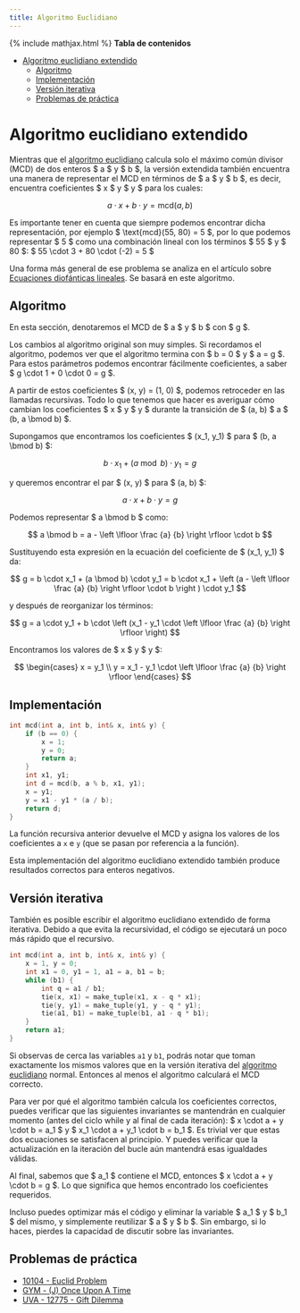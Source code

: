 ```yaml
---
title: Algoritmo Euclidiano
---
```


{% include mathjax.html %}
**Tabla de contenidos**

- [Algoritmo euclidiano extendido](#algoritmo-euclidiano-extendido)
  - [Algoritmo](#algoritmo)
  - [Implementación](#implementación)
  - [Versión iterativa](#versión-iterativa)
  - [Problemas de práctica](#problemas-de-práctica)

# Algoritmo euclidiano extendido

Mientras que el [algoritmo euclidiano](algebra/fundamentos/algoritmo-euclidiano.html) calcula solo el máximo común divisor (MCD) de dos enteros $ a $ y $ b $, la versión extendida también encuentra una manera de representar el MCD en términos de $ a $ y $ b $, es decir, encuentra coeficientes $ x $ y $ y $ para los cuales:

$$ a \cdot x + b \cdot y = \text{mcd}(a, b) $$

Es importante tener en cuenta que siempre podemos encontrar dicha representación, por ejemplo
$ \text{mcd}(55, 80) = 5 $, por lo que podemos representar $ 5 $ como una combinación lineal con los términos $ 55 $ y $ 80 $: $ 55 \cdot 3 + 80 \cdot (-2) = 5 $

Una forma más general de ese problema se analiza en el artículo sobre [Ecuaciones diofánticas lineales](algebra/fundamentos/ecuaciones-diofanticas-lineales.html).
Se basará en este algoritmo.

## Algoritmo

En esta sección, denotaremos el MCD de $ a $ y $ b $ con $ g $.

Los cambios al algoritmo original son muy simples.
Si recordamos el algoritmo, podemos ver que el algoritmo termina con $ b = 0 $ y $ a = g $.
Para estos parámetros podemos encontrar fácilmente coeficientes, a saber $ g \cdot 1 + 0 \cdot 0 = g $.

A partir de estos coeficientes $ (x, y) = (1, 0) $, podemos retroceder en las llamadas recursivas.
Todo lo que tenemos que hacer es averiguar cómo cambian los coeficientes $ x $ y $ y $ durante la transición de $ (a, b) $ a $ (b, a \bmod b) $.

Supongamos que encontramos los coeficientes $ (x_1, y_1) $ para $ (b, a \bmod b) $:

$$ b \cdot x_1 + (a \bmod b) \cdot y_1 = g $$

y queremos encontrar el par $ (x, y) $ para $ (a, b) $:

$$ a \cdot x + b \cdot y = g $$

Podemos representar $ a \bmod b $ como:

$$ a \bmod b = a - \left \lfloor \frac {a} {b} \right \rfloor \cdot b $$

Sustituyendo esta expresión en la ecuación del coeficiente de $ (x_1, y_1) $ da:

$$ g = b \cdot x_1 + (a \bmod b) \cdot y_1 = b \cdot x_1 + \left (a - \left \lfloor \frac {a} {b} \right \rfloor \cdot b \right ) \cdot y_1 $$

y después de reorganizar los términos:

$$ g = a \cdot y_1 + b \cdot \left (x_1 - y_1 \cdot \left \lfloor \frac {a} {b} \right \rfloor \right) $$

Encontramos los valores de $ x $ y $ y $:

$$ \begin{cases}
x = y_1 \\
y = x_1 - y_1 \cdot \left \lfloor \frac {a} {b} \right \rfloor
\end{cases} $$

## Implementación

```cpp mcd_extendido
int mcd(int a, int b, int& x, int& y) {
    if (b == 0) {
        x = 1;
        y = 0;
        return a;
    }
    int x1, y1;
    int d = mcd(b, a % b, x1, y1);
    x = y1;
    y = x1 - y1 * (a / b);
    return d;
}
```

La función recursiva anterior devuelve el MCD y asigna los valores de los coeficientes a `x` e `y` (que se pasan por referencia a la función).

Esta implementación del algoritmo euclidiano extendido también produce resultados correctos para enteros negativos.

## Versión iterativa

También es posible escribir el algoritmo euclidiano extendido de forma iterativa.
Debido a que evita la recursividad, el código se ejecutará un poco más rápido que el recursivo.

```cpp mcd_extendido_iter
int mcd(int a, int b, int& x, int& y) {
    x = 1, y = 0;
    int x1 = 0, y1 = 1, a1 = a, b1 = b;
    while (b1) {
        int q = a1 / b1;
        tie(x, x1) = make_tuple(x1, x - q * x1);
        tie(y, y1) = make_tuple(y1, y - q * y1);
        tie(a1, b1) = make_tuple(b1, a1 - q * b1);
    }
    return a1;
}
```

Si observas de cerca las variables `a1` y `b1`, podrás notar que toman exactamente los mismos valores que en la versión iterativa del [algoritmo euclidiano](algebra/fundamentos/algoritmo-euclidiano.html) normal. Entonces al menos el algoritmo calculará el MCD correcto.

Para ver por qué el algoritmo también calcula los coeficientes correctos, puedes verificar que las siguientes invariantes se mantendrán en cualquier momento (antes del ciclo while y al final de cada iteración): $ x \cdot a + y \cdot b = a_1 $ y $ x_1 \cdot a + y_1 \cdot b = b_1 $.
Es trivial ver que estas dos ecuaciones se satisfacen al principio.
Y puedes verificar que la actualización en la iteración del bucle aún mantendrá esas igualdades válidas.

Al final, sabemos que $ a_1 $ contiene el MCD, entonces $ x \cdot a + y \cdot b = g $.
Lo que significa que hemos encontrado los coeficientes requeridos.

Incluso puedes optimizar más el código y eliminar la variable $ a_1 $ y $ b_1 $ del mismo, y simplemente reutilizar $ a $ y $ b $.
Sin embargo, si lo haces, pierdes la capacidad de discutir sobre las invariantes.

## Problemas de práctica

* [10104 - Euclid Problem](https://uva.onlinejudge.org/index.php?option=com_onlinejudge&Itemid=8&page=show_problem&problem=1045)
* [GYM - (J) Once Upon A Time](http://codeforces.com/gym/100963)
* [UVA - 12775 - Gift Dilemma](https://uva.onlinejudge.org/index.php?option=com_onlinejudge&Itemid=8&page=show_problem&problem=4628)
